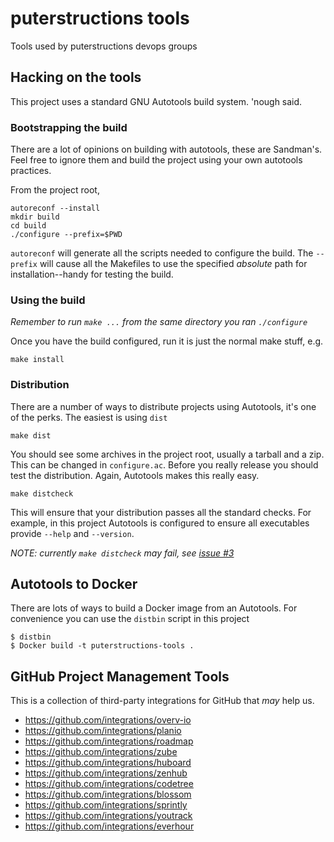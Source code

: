puterstructions tools
=============

Tools used by puterstructions devops groups

## Hacking on the tools

This project uses a standard GNU Autotools build system.  'nough said.

### Bootstrapping the build
There are a lot of opinions on building with autotools, these are Sandman's.  Feel free to ignore them and build the project using your own autotools practices.

From the project root,
```
autoreconf --install
mkdir build
cd build
./configure --prefix=$PWD
```
`autoreconf` will generate all the scripts needed to configure the build.  The `--prefix` will cause all the Makefiles to use the specified *absolute* path for installation--handy for testing the build.

### Using the build
*Remember to run `make ...` from the same directory you ran `./configure`*

Once you have the build configured, run it is just the normal make stuff, e.g.
```
make install
```
### Distribution

There are a number of ways to distribute projects using Autotools, it's one of the perks.  The easiest is using `dist`
```
make dist
```
You should see some archives in the project root, usually a tarball and a zip.  This can be changed in `configure.ac`. Before you really release you should test the distribution.  Again, Autotools makes this really easy.
```
make distcheck
```
This will ensure that your distribution passes all the standard checks.  For example, in this project Autotools is configured to ensure all executables provide `--help` and `--version`.

*NOTE: currently `make distcheck` may fail, see [issue #3](https://github.com/puterstructions/tools/issues/3)*

## Autotools to Docker

There are lots of ways to build a Docker image from an Autotools.  For convenience you can use the `distbin` script in this project

    $ distbin
    $ Docker build -t puterstructions-tools .

GitHub Project Management Tools
-------------------------------
This is a collection of third-party integrations for GitHub that *may* help us.

- https://github.com/integrations/overv-io
- https://github.com/integrations/planio
- https://github.com/integrations/roadmap
- https://github.com/integrations/zube
- https://github.com/integrations/huboard
- https://github.com/integrations/zenhub
- https://github.com/integrations/codetree
- https://github.com/integrations/blossom
- https://github.com/integrations/sprintly
- https://github.com/integrations/youtrack
- https://github.com/integrations/everhour

